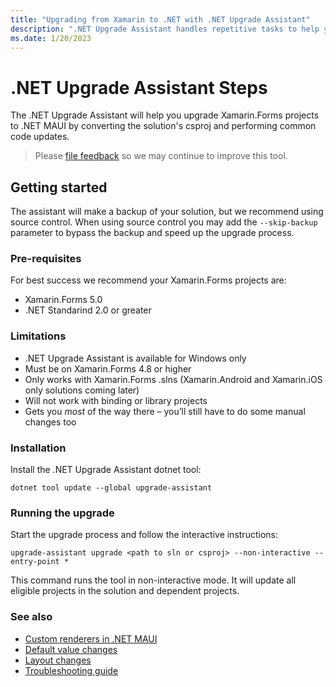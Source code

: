 ```yaml
---
title: "Upgrading from Xamarin to .NET with .NET Upgrade Assistant"
description: ".NET Upgrade Assistant handles repetitive tasks to help you upgrade to .NET from .NET Framework."
ms.date: 1/20/2023
---
```


# .NET Upgrade Assistant Steps

The .NET Upgrade Assistant will help you upgrade Xamarin.Forms projects to .NET MAUI by converting the solution's csproj and performing common code updates.

> Please [file feedback](https://github.com/maddymontaquila/maui-migration-samples/issues/new?assignees=&labels=&template=trial-migration-template.md&title=[MIGRATION]+Your+migration+name+here) so we may continue to improve this tool.

## Getting started

The assistant will make a backup of your solution, but we recommend using source control. When using source control you may add the `--skip-backup` parameter to bypass the backup and speed up the upgrade process.

### Pre-requisites

For best success we recommend your Xamarin.Forms projects are:

* Xamarin.Forms 5.0
* .NET Standarind 2.0 or greater

### Limitations
-   .NET Upgrade Assistant is available for Windows only
-	Must be on Xamarin.Forms 4.8 or higher
-	Only works with Xamarin.Forms .slns (Xamarin.Android and Xamarin.iOS only solutions coming later)
-	Will not work with binding or library projects
-	Gets you _most_ of the way there – you’ll still have to do some manual changes too

### Installation

Install the .NET Upgrade Assistant dotnet tool: 

```
dotnet tool update --global upgrade-assistant
```

### Running the upgrade

Start the upgrade process and follow the interactive instructions:

```
upgrade-assistant upgrade <path to sln or csproj> --non-interactive --entry-point *
```

This command runs the tool in non-interactive mode. It will update all eligible projects in the solution and dependent projects.


### See also

* [Custom renderers in .NET MAUI](using-custom-renderers.md)
* [Default value changes](defaults.md)
* [Layout changes](layout-reference.md)
* [Troubleshooting guide](troubleshooting.md)